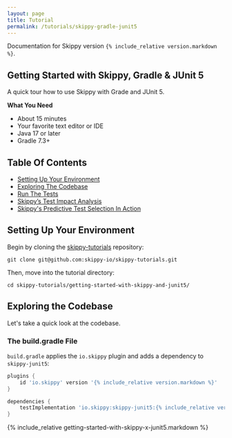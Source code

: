 ```yaml
---
layout: page
title: Tutorial
permalink: /tutorials/skippy-gradle-junit5
---
```


Documentation for Skippy version `{% include_relative version.markdown %}`.

## Getting Started with Skippy, Gradle & JUnit 5

A quick tour how to use Skippy with Grade and JUnit 5.

__What You Need__
- About 15 minutes
- Your favorite text editor or IDE
- Java 17 or later
- Gradle 7.3+

## Table Of Contents

- [Setting Up Your Environment](#setting-up-your-environment)
- [Exploring The Codebase](#exploring-the-codebase)
- [Run The Tests](#run-the-tests)
- [Skippy’s Test Impact Analysis](#skippys-test-impact-analysis)
- [Skippy's Predictive Test Selection In Action](#skippys-predictive-test-selection-in-action)

## Setting Up Your Environment

Begin by cloning the [skippy-tutorials](https://github.com/skippy-io/skippy-tutorials) repository:
```
git clone git@github.com:skippy-io/skippy-tutorials.git
```

Then, move into the tutorial directory:
```
cd skippy-tutorials/getting-started-with-skippy-and-junit5/
```

## Exploring the Codebase

Let's take a quick look at the codebase.

### The build.gradle File

`build.gradle` applies the `io.skippy` plugin and adds a dependency to `skippy-junit5`:

```groovy
plugins {
    id 'io.skippy' version '{% include_relative version.markdown %}'
}

dependencies {
    testImplementation 'io.skippy:skippy-junit5:{% include_relative version.markdown %}'
}
```

{% include_relative getting-started-with-skippy-x-junit5.markdown %}